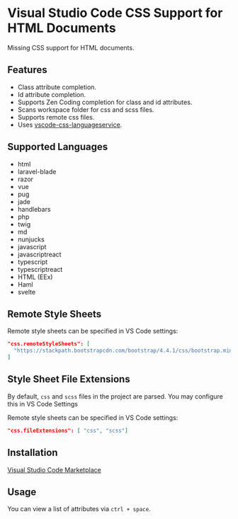 # Visual Studio Code CSS Support for HTML Documents

Missing CSS support for HTML documents.

## Features

- Class attribute completion.
- Id attribute completion.
- Supports Zen Coding completion for class and id attributes.
- Scans workspace folder for css and scss files.
- Supports remote css files.
- Uses [vscode-css-languageservice](https://github.com/Microsoft/vscode-css-languageservice).

## Supported Languages

- html
- laravel-blade
- razor
- vue
- pug
- jade
- handlebars
- php
- twig
- md
- nunjucks
- javascript
- javascriptreact
- typescript
- typescriptreact
- HTML (EEx)
- Haml
- svelte

## Remote Style Sheets

Remote style sheets can be specified in VS Code settings:

```json
"css.remoteStyleSheets": [
  "https://stackpath.bootstrapcdn.com/bootstrap/4.4.1/css/bootstrap.min.css"
]
```

## Style Sheet File Extensions

By default, `css` and `scss` files in the project are parsed. You may configure this in VS Code Settings

Remote style sheets can be specified in VS Code settings:

```json
"css.fileExtensions": [ "css", "scss"]
```

## Installation

[Visual Studio Code Marketplace](https://marketplace.visualstudio.com/items?itemName=ecmel.vscode-html-css)

## Usage

You can view a list of attributes via `ctrl + space`.
